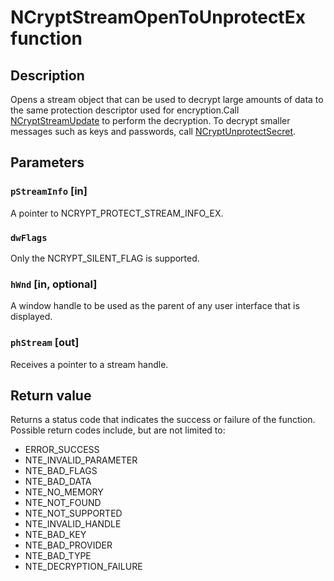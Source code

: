 # NCryptStreamOpenToUnprotectEx function

## Description

Opens a stream object that can be used to decrypt large amounts of data to the same protection descriptor used for encryption.Call [NCryptStreamUpdate](https://learn.microsoft.com/windows/desktop/api/ncryptprotect/nf-ncryptprotect-ncryptstreamupdate) to perform the decryption. To decrypt smaller messages such as keys and passwords, call [NCryptUnprotectSecret](https://learn.microsoft.com/windows/desktop/api/ncryptprotect/nf-ncryptprotect-ncryptunprotectsecret).

## Parameters

### `pStreamInfo` [in]

A pointer to NCRYPT_PROTECT_STREAM_INFO_EX.

### `dwFlags`

Only the NCRYPT_SILENT_FLAG is supported.

### `hWnd` [in, optional]

A window handle to be used as the parent of any user
interface that is displayed.

### `phStream` [out]

Receives a pointer to a stream handle.

## Return value

Returns a status code that indicates the success or failure of the function.
Possible return codes include, but are not limited to:

* ERROR_SUCCESS
* NTE_INVALID_PARAMETER
* NTE_BAD_FLAGS
* NTE_BAD_DATA
* NTE_NO_MEMORY
* NTE_NOT_FOUND
* NTE_NOT_SUPPORTED
* NTE_INVALID_HANDLE
* NTE_BAD_KEY
* NTE_BAD_PROVIDER
* NTE_BAD_TYPE
* NTE_DECRYPTION_FAILURE